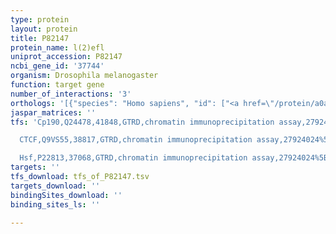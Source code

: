 ```yaml
---
type: protein
layout: protein
title: P82147
protein_name: l(2)efl
uniprot_accession: P82147
ncbi_gene_id: '37744'
organism: Drosophila melanogaster
function: target gene
number_of_interactions: '3'
orthologs: '[{"species": "Homo sapiens", "id": ["<a href=\"/protein/a0a140g945\">A0A140G945</a>", "<a href=\"/protein/p02489\">P02489</a>"]}, {"species": "Danio rerio", "id": ["<a href=\"/protein/q8uuz6\">Q8UUZ6</a>", "<a href=\"/protein/q6dg35\">Q6DG35</a>"]}, {"species": "Mus musculus", "id": ["<a href=\"/protein/p24622\">P24622</a>", "<a href=\"/protein/q5ebg6\">Q5EBG6</a>", "<a href=\"/protein/p23927\">P23927</a>"]}, {"species": "Rattus norvegicus", "id": ["<a href=\"/protein/p97541\">P97541</a>", "<a href=\"/protein/p23928\">P23928</a>"]}]'
jaspar_matrices: ''
tfs: 'Cp190,Q24478,41848,GTRD,chromatin immunoprecipitation assay,27924024%5Buid%5D,No

  CTCF,Q9VS55,38817,GTRD,chromatin immunoprecipitation assay,27924024%5Buid%5D,No

  Hsf,P22813,37068,GTRD,chromatin immunoprecipitation assay,27924024%5Buid%5D,No'
targets: ''
tfs_download: tfs_of_P82147.tsv
targets_download: ''
bindingSites_download: ''
binding_sites_ls: ''

---
```

